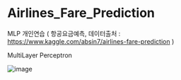 # Airlines_Fare_Prediction
MLP 개인연습 ( 항공요금예측, 데이터출처 : https://www.kaggle.com/absin7/airlines-fare-prediction )

MultiLayer Perceptron

![image](https://user-images.githubusercontent.com/84547813/140610869-317e7f88-cc82-45a9-8c5d-4fe34f74d723.png)

